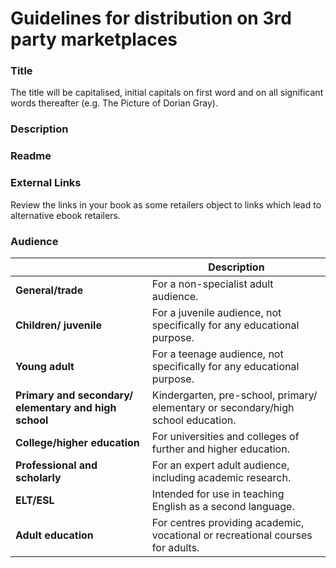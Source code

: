 # Guidelines for distribution on 3rd party marketplaces

### Title

The title will be capitalised, initial capitals on first word and on all significant words thereafter (e.g. The Picture of Dorian Gray).

### Description


### Readme


### External Links

Review the links in your book as some retailers object to links which lead to alternative ebook retailers.

### Audience

|   | Description |
| -- | -- |
| **General/trade** | For a non-specialist adult audience. |
| **Children/ juvenile** | For a juvenile audience, not specifically for any educational purpose. |
| **Young adult** | For a teenage audience, not specifically for any educational purpose. |
| **Primary and secondary/ elementary and high school** | Kindergarten, pre-school, primary/ elementary or secondary/high school education. |
| **College/higher education** | For universities and colleges of further and higher education. |
| **Professional and scholarly** | For an expert adult audience, including academic research. |
| **ELT/ESL** | Intended for use in teaching English as a second language. |
| **Adult education** | For centres providing academic, vocational or recreational courses for adults. |
